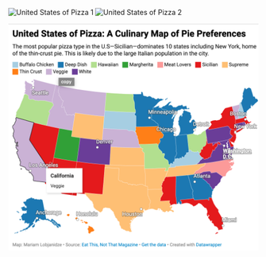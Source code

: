 



![United States of Pizza 1](data_studio/map.png)
![United States of Pizza 2](data_studio/chart.png)

<img src="map.png"> 

